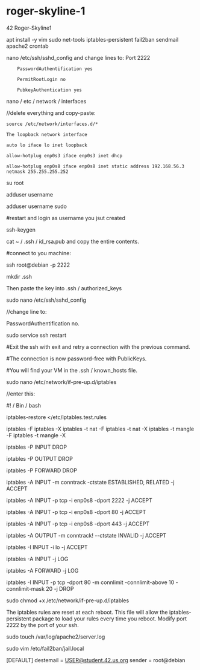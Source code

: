# roger-skyline-1
42 Roger-Skyline1

apt install -y vim sudo net-tools iptables-persistent fail2ban sendmail apache2 crontab

nano /etc/ssh/sshd_config and change lines to:
        Port 2222
        
        PasswordAuthentification yes
        
        PermitRootLogin no
        
        PubkeyAuthentication yes
        
nano  / etc / network / interfaces

//delete everything and copy-paste:

    source /etc/network/interfaces.d/*
    
    The loopback network interface
    
    auto lo iface lo inet loopback

    allow-hotplug enp0s3 iface enp0s3 inet dhcp
    
    allow-hotplug enp0s8 iface enp0s8 inet static address 192.168.56.3 netmask 255.255.255.252

su root

adduser username

adduser username sudo

#restart and login as username you jsut created

ssh-keygen

cat ~ / .ssh / id_rsa.pub and copy the entire contents.

#connect to you machine:

ssh root@debian -p 2222

mkdir .ssh

Then paste the key into .ssh / authorized_keys

sudo nano /etc/ssh/sshd_config

//change line to:

PasswordAuthentification no.

sudo service ssh restart

#Exit the ssh with exit and retry a connection with the previous command.

#The connection is now password-free with PublicKeys.

#You will find your VM in the .ssh / known_hosts file.



sudo nano /etc/network/if-pre-up.d/iptables

//enter this:

#! / Bin / bash

iptables-restore </etc/iptables.test.rules

iptables -F iptables -X iptables -t nat -F iptables -t nat -X iptables -t mangle -F iptables -t mangle -X

iptables -P INPUT DROP

iptables -P OUTPUT DROP

iptables -P FORWARD DROP

iptables -A INPUT -m conntrack -ctstate ESTABLISHED, RELATED -j ACCEPT

iptables -A INPUT -p tcp -i enp0s8 -dport 2222 -j ACCEPT

iptables -A INPUT -p tcp -i enp0s8 -dport 80 -j ACCEPT

iptables -A INPUT -p tcp -i enp0s8 -dport 443 -j ACCEPT

iptables -A OUTPUT -m conntrack! --ctstate INVALID -j ACCEPT

iptables -I INPUT -i lo -j ACCEPT

iptables -A INPUT -j LOG

iptables -A FORWARD -j LOG

iptables -I INPUT -p tcp -dport 80 -m connlimit -connlimit-above 10 -connlimit-mask 20 -j DROP



sudo chmod +x /etc/network/if-pre-up.d/iptables

The iptables rules are reset at each reboot. This file will allow the iptables-persistent package to load your rules every 
time you reboot. Modify port 2222 by the port of your ssh.



sudo touch /var/log/apache2/server.log

sudo vim /etc/fail2ban/jail.local

[DEFAULT] destemail = USER@student.42.us.org sender = root@debian

